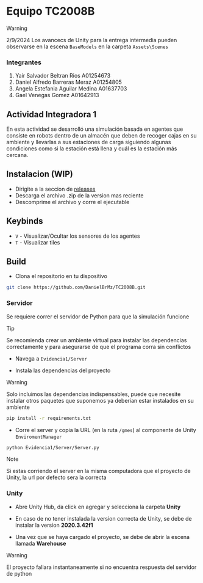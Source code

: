 # Equipo TC2008B

> [!WARNING]
> 2/9/2024
> Los avancecs de Unity para la entrega intermedia pueden observarse en la escena `BaseModels` en la carpeta `Assets\Scenes`

### Integrantes
1. Yair Salvador Beltran Rios A01254673
2. Daniel Alfredo Barreras Meraz A01254805
3. Angela Estefania Aguilar Medina A01637703
4. Gael Venegas Gomez A01642913

## Actividad Integradora 1

En esta actividad se desarrolló una simulación basada en agentes que consiste en robots dentro de un almacén que deben de recoger cajas en su ambiente y llevarlas a sus estaciones de carga siguiendo algunas condiciones como si la estación está llena y cuál es la estación más cercana.

## Instalacion (WIP)
- Dirigite a la seccion de [releases](#)
- Descarga el archivo .zip de la version mas reciente
- Descomprime el archivo y corre el ejecutable

## Keybinds
- `V` - Visualizar/Ocultar los sensores de los agentes
- `T` - Visualizar tiles 

## Build
- Clona el repositorio en tu dispositivo
```bash
git clone https://github.com/DanielBrMz/TC2008B.git
```

### Servidor
Se requiere correr el servidor de Python para que la simulación funcione

> [!TIP]
> Se recomienda crear un ambiente virtual para instalar las dependencias correctamente y para asegurarse de que el programa corra sin conflictos

- Navega a ```Evidencia1/Server```

- Instala las dependencias del proyecto
> [!WARNING]
> Solo incluimos las dependencias indispensables, puede que necesite instalar otros paquetes que suponemos ya deberian estar instalados en su ambiente
```bash
pip install -r requirements.txt
````

- Corre el server y copia la URL (en la ruta `/gmes`) al componente de Unity `EnviromentManager`

```bash
python Evidencia1/Server/Server.py
```
> [!NOTE]
> Si estas corriendo el server en la misma computadora que el proyecto de Unity, la url por defecto sera la correcta

### Unity
- Abre Unity Hub, da click en agregar y selecciona la carpeta **Unity**

- En caso de no tener instalada la version correcta de Unity, se debe de instalar la version **2020.3.42f1**

- Una vez que se haya cargado el proyecto, se debe de abrir la escena llamada **Warehouse**

> [!WARNING]
> El proyecto fallara instantaneamente si no encuentra respuesta del servidor de python
